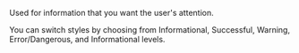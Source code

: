 Used for information that you want the user's attention.

You can switch styles by choosing from Informational, Successful, Warning, Error/Dangerous, and Informational levels.
